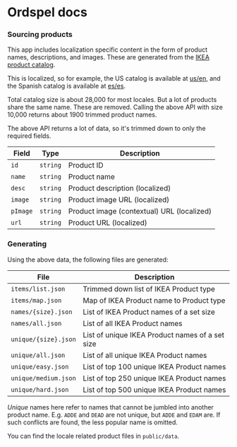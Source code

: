 # Ordspel docs

### Sourcing products

This app includes localization specific content in the form of product names, descriptions, and images. These are generated from the [IKEA product catalog](https://sik.search.blue.cdtapps.com/us/en/search-result-page?size=10).

This is localized, so for example, the US catalog is available at [us/en](https://sik.search.blue.cdtapps.com/us/en/search-result-page?size=10), and the Spanish catalog is available at [es/es](https://sik.search.blue.cdtapps.com/es/es/search-result-page?size=10).

Total catalog size is about 28,000 for most locales. But a lot of products share the same name. These are removed. Calling the above API with size 10,000 returns about 1900 trimmed product names.

The above API returns a lot of data, so it's trimmed down to only the required fields.

| Field | Type | Description |
|-------|------|-------------|
| `id` | `string` | Product ID |
| `name` | `string` | Product name |
| `desc` | `string` | Product description (localized) |
| `image` | `string` | Product image URL (localized) |
| `pImage` | `string` | Product image (contextual) URL (localized) |
| `url` | `string` | Product URL (localized) |

### Generating

Using the above data, the following files are generated:

| File | Description |
|------|-------------|
| `items/list.json` | Trimmed down list of IKEA Product type |
| `items/map.json` | Map of IKEA Product name to Product type |
| `names/{size}.json` | List of IKEA Product names of a set size |
| `names/all.json` | List of all IKEA Product names |
| `unique/{size}.json` | List of unique IKEA Product names of a set size |
| `unique/all.json` | List of all unique IKEA Product names |
| `unique/easy.json` | List of top 100 unique IKEA Product names |
| `unique/medium.json` | List of top 250 unique IKEA Product names |
| `unique/hard.json` | List of top 500 unique IKEA Product names |

*Unique* names here refer to names that cannot be jumbled into another product name. E.g. `ADDE` and `DEAD` are not unique, but `ADDE` and `EDAM` are. If such conflicts are found, the less popular name is omitted.

You can find the locale related product files in `public/data`.
